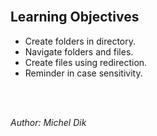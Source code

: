 <br/>

## Learning Objectives
- Create folders in directory.
- Navigate folders and files.
- Create files using redirection.
- Reminder in case sensitivity.

<br/><br/>

_Author: Michel Dik_
